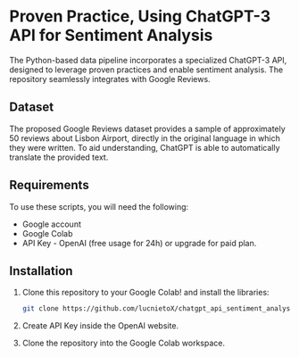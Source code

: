 # Proven Practice, Using ChatGPT-3 API for Sentiment Analysis
The Python-based data pipeline incorporates a specialized ChatGPT-3 API, designed to leverage proven practices and enable sentiment analysis. The repository seamlessly integrates with Google Reviews.

## Dataset
The proposed Google Reviews dataset provides a sample of approximately 50 reviews about Lisbon Airport, directly in the original language in which they were written. To aid understanding, ChatGPT is able to automatically translate the provided text.

## Requirements

To use these scripts, you will need the following:

- Google account
- Google Colab
- API Key - OpenAI (free usage for 24h) or upgrade for paid plan.

## Installation

1. Clone this repository to your Google Colab! and install the libraries:

   ```bash
   git clone https://github.com/lucnietoX/chatgpt_api_sentiment_analysis.git
   
2. Create API Key inside the OpenAI website.

3. Clone the repository into the Google Colab workspace.
